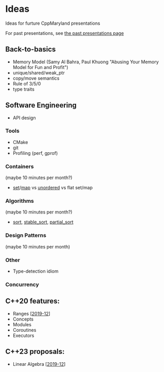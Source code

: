 # Ideas
Ideas for furture CppMaryland presentations

For past presentations, see [the past presentations page](README.md)

## Back-to-basics

* Memory Model (Samy Al Bahra, Paul Khuong "Abusing Your Memory Model for Fun and Profit")
* unique/shared/weak_ptr
* copy/move semantics
* Rule of 3/5/0
* type traits


## Software Engineering

* API design

### Tools
* CMake
* git
* Profiling (perf, gprof)

### Containers
(maybe 10 minutes per month?)
* [set](https://en.cppreference.com/w/cpp/container/set)/[map](https://en.cppreference.com/w/cpp/container/map) vs [unordered](https://en.cppreference.com/w/cpp/container/unordered_set) vs flat set/map

### Algorithms
(maybe 10 minutes per month?)
* [sort](https://en.cppreference.com/w/cpp/algorithm/sort), [stable_sort](https://en.cppreference.com/w/cpp/algorithm/stable_sort), [partial_sort](https://en.cppreference.com/w/cpp/algorithm/partial_sort)

### Design Patterns
(maybe 10 minutes per month)

### Other
* Type-detection idiom


### Concurrency

## C++20 features:
* Ranges [[2019-12](2019-12-04_Eric_Richardson_-_Ranges_in_C++20.pdf)]
* Concepts
* Modules
* Coroutines
* Executors

## C++23 proposals:
* Linear Algebra [[2019-12](2019-12-04_Bob_Steagall_-_Linear_Algebra_for_C++.pdf)]

